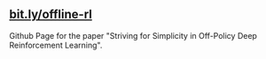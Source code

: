 
## [bit.ly/offline-rl](https://bit.ly/offline-rl)

Github Page for the paper "Striving for Simplicity in Off-Policy Deep Reinforcement Learning".  

